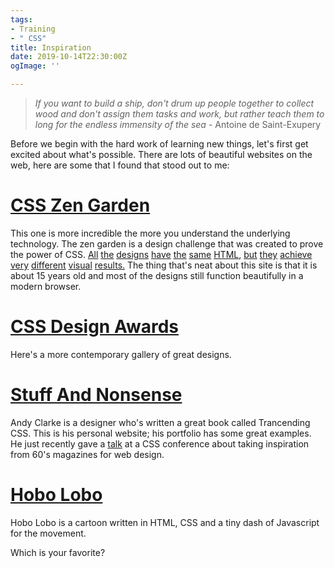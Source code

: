 ```yaml
---
tags:
- Training
- " CSS"
title: Inspiration
date: 2019-10-14T22:30:00Z
ogImage: ''

---
```

> _If you want to build a ship, don't drum up people together to collect wood and don't assign them tasks and work, but rather teach them to long for the endless immensity of the sea_
> \- Antoine de Saint-Exupery

Before we begin with the hard work of learning new things, let's first get excited about what's possible. There are lots of beautiful websites on the web, here are some that I found that stood out to me:

# [CSS Zen Garden](http://www.csszengarden.com/)

This one is more incredible the more you understand the underlying technology. The zen garden is a design challenge that was created to prove the power of CSS. [All](http://www.csszengarden.com/001/) [the](http://www.csszengarden.com/148/) [designs](http://www.csszengarden.com/132/) [have](http://www.csszengarden.com/112/) [the](http://www.csszengarden.com/099/) [same](http://www.csszengarden.com/101/) [HTML](http://www.csszengarden.com/082/), [but](http://www.csszengarden.com/126) [they](http://www.csszengarden.com/217/) [achieve](http://www.csszengarden.com/026/) [very](http://www.csszengarden.com/037/) [different](http://www.csszengarden.com/052/) [visual](http://www.csszengarden.com/066/) [results](http://csszengarden.com/219/)[.](http://www.csszengarden.com/215/) The thing that's neat about this site is that it is about 15 years old and most of the designs still function beautifully in a modern browser.

# [CSS Design Awards](https://www.cssdesignawards.com/)

Here's a more contemporary gallery of great designs.

# [Stuff And Nonsense](https://stuffandnonsense.co.uk/)

Andy Clarke is a designer who's written a great book called Trancending CSS. This is his personal website; his portfolio has some great examples. He just recently gave a [talk](https://www.youtube.com/watch?v=eUeoLUjOUHw) at a CSS conference about taking inspiration from 60's magazines for web design.

# [Hobo Lobo](http://hobolobo.net/)

Hobo Lobo is a cartoon written in HTML, CSS and a tiny dash of Javascript for the movement.

Which is your favorite?